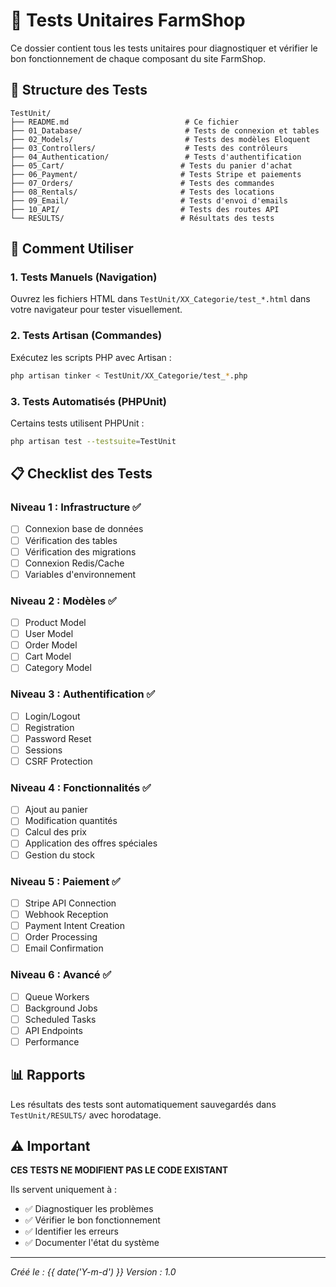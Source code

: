 # 🧪 Tests Unitaires FarmShop

Ce dossier contient tous les tests unitaires pour diagnostiquer et vérifier le bon fonctionnement de chaque composant du site FarmShop.

## 📁 Structure des Tests

```
TestUnit/
├── README.md                          # Ce fichier
├── 01_Database/                       # Tests de connexion et tables
├── 02_Models/                         # Tests des modèles Eloquent
├── 03_Controllers/                    # Tests des contrôleurs
├── 04_Authentication/                 # Tests d'authentification
├── 05_Cart/                          # Tests du panier d'achat
├── 06_Payment/                       # Tests Stripe et paiements
├── 07_Orders/                        # Tests des commandes
├── 08_Rentals/                       # Tests des locations
├── 09_Email/                         # Tests d'envoi d'emails
├── 10_API/                           # Tests des routes API
└── RESULTS/                          # Résultats des tests
```

## 🚀 Comment Utiliser

### 1. Tests Manuels (Navigation)
Ouvrez les fichiers HTML dans `TestUnit/XX_Categorie/test_*.html` dans votre navigateur pour tester visuellement.

### 2. Tests Artisan (Commandes)
Exécutez les scripts PHP avec Artisan :
```bash
php artisan tinker < TestUnit/XX_Categorie/test_*.php
```

### 3. Tests Automatisés (PHPUnit)
Certains tests utilisent PHPUnit :
```bash
php artisan test --testsuite=TestUnit
```

## 📋 Checklist des Tests

### Niveau 1 : Infrastructure ✅
- [ ] Connexion base de données
- [ ] Vérification des tables
- [ ] Vérification des migrations
- [ ] Connexion Redis/Cache
- [ ] Variables d'environnement

### Niveau 2 : Modèles ✅
- [ ] Product Model
- [ ] User Model
- [ ] Order Model
- [ ] Cart Model
- [ ] Category Model

### Niveau 3 : Authentification ✅
- [ ] Login/Logout
- [ ] Registration
- [ ] Password Reset
- [ ] Sessions
- [ ] CSRF Protection

### Niveau 4 : Fonctionnalités ✅
- [ ] Ajout au panier
- [ ] Modification quantités
- [ ] Calcul des prix
- [ ] Application des offres spéciales
- [ ] Gestion du stock

### Niveau 5 : Paiement ✅
- [ ] Stripe API Connection
- [ ] Webhook Reception
- [ ] Payment Intent Creation
- [ ] Order Processing
- [ ] Email Confirmation

### Niveau 6 : Avancé ✅
- [ ] Queue Workers
- [ ] Background Jobs
- [ ] Scheduled Tasks
- [ ] API Endpoints
- [ ] Performance

## 📊 Rapports

Les résultats des tests sont automatiquement sauvegardés dans `TestUnit/RESULTS/` avec horodatage.

## ⚠️ Important

**CES TESTS NE MODIFIENT PAS LE CODE EXISTANT**

Ils servent uniquement à :
- ✅ Diagnostiquer les problèmes
- ✅ Vérifier le bon fonctionnement
- ✅ Identifier les erreurs
- ✅ Documenter l'état du système

---

*Créé le : {{ date('Y-m-d') }}*
*Version : 1.0*
